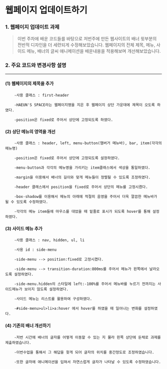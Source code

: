 # 웹페이지 업데이트하기
### 1. 웹페이지 업데이트 과제 
> 이번 주차에 배운 코드들를 바탕으로 저번주에 만든 웹사이트의 배너 윗부분의 전반적 디자인을 더 세련되게 수정해보았습니다. 웹페이지의 전체 제목, 메뉴, 사이드 메뉴, 배너의 글씨 애니메이션을 배운내용을 적용해보며 개선해보았습니다. 

### 2. 주요 코드와 변경사항 설명
-------------------------------------------------------------------
 #### (1) 웹페이지의 제목을 추가

        -사용 클래스 : first-header

        -HAEUN'S SPACE라는 웹페이지명을 지은 후 웹페이지 상단 가운데에 제목이 오도록 하였다.

        -position은 fixed로 주어서 상단에 고정되도록 하였다.

 #### (2) 상단 메뉴의 영역을 개선

        -사용 클래스 : header, left, menu-button(햄버거 메뉴바), bar, item(각각의 메뉴명)

        -position은 fixed로 주어서 상단에 고정되도록 설정하였다.

        -menu-button과 각각의 메뉴명을 가리키는 item클래스에서 색상을 통일하였다.

        -margin을 이용해서 배너의 길이와 맞게 메뉴들이 정렬될 수 있도록 조정하였다.

        -header 클래스에서 position을 fixed로 주어서 상단의 메뉴를 고정시켰다.

        -box-shadow를 이용해서 메뉴의 아래에 적절히 음영을 주어서 더욱 깔끔한 메뉴바가 될 수 있도록 수정하였다.

        -각각의 메뉴 item들에 마우스를 대었을 때 밑줄로 표시가 되도록 hover를 통해 설정하였다.

 #### (3) 사이드 메뉴 추가

        -사용 클래스 : nav, hidden, ul, li

        -사용 id : side-menu

        -side-menu --> position:fixed로 고정시켰다.

        -side-menu --> transition-duration:800ms를 주어서 메뉴가 왼쪽에서 날라오도록 설정하였다.

        -side-menu.hidden의 스타일에 left:-100%를 주어서 메뉴바를 누르기 전까지는 사이드메뉴가 보이지 않도록 설정하였다.

        -사이드 메뉴는 리스트를 활용하여 구성하였다.

        -#side-menu>ul>li>a:hover 에서 hover를 하였을 때 일어나는 변화를 설정하였다.

 #### (4) 기존의 배너 개선하기    

        -저번 시간에 배너의 글자를 어떻게 이동할 수 있는 지 몰라 왼쪽 상단에 둔채로 과제를 제출하였습니다.

        -이번수업을 통해서 그 해답을 찾게 되어 글자의 위치를 중간정도로 조정하였습니다.

        -또한 글자에 애니메이션을 입혀서 자연스럽게 글자가 나타날 수 있도록 수정하였습니다.
